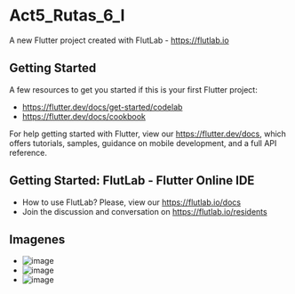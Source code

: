 # Act5_Rutas_6_I


A new Flutter project created with FlutLab - https://flutlab.io

## Getting Started

A few resources to get you started if this is your first Flutter project:

- https://flutter.dev/docs/get-started/codelab
- https://flutter.dev/docs/cookbook

For help getting started with Flutter, view our
https://flutter.dev/docs, which offers tutorials,
samples, guidance on mobile development, and a full API reference.

## Getting Started: FlutLab - Flutter Online IDE

- How to use FlutLab? Please, view our https://flutlab.io/docs
- Join the discussion and conversation on https://flutlab.io/residents

## Imagenes
- ![image](https://github.com/user-attachments/assets/14f1ae22-b1c9-438d-af34-37c9b00b347c)
- ![image](https://github.com/user-attachments/assets/024e9f2a-d4b8-472e-9870-8ba912d0c56a)
- ![image](https://github.com/user-attachments/assets/4fe343c9-57c3-4e71-ba26-3c29c1fea04b)

